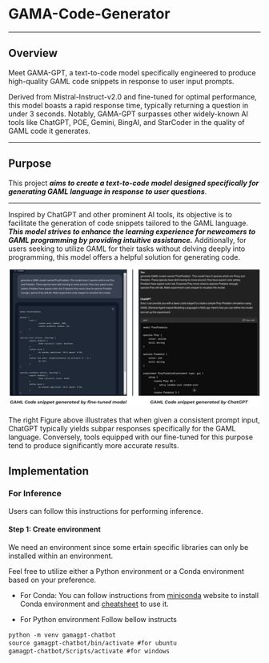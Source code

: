 # GAMA-Code-Generator
------
## Overview 
Meet GAMA-GPT, a text-to-code model specifically engineered to produce high-quality GAML code snippets in response to user input prompts. 

Derived from Mistral-Instruct-v2.0 and fine-tuned for optimal performance, this model boasts a rapid response time, typically returning a question in under 3 seconds. Notably, GAMA-GPT surpasses other widely-known AI tools like ChatGPT, POE, Gemini, BingAI, and StarCoder in the quality of GAML code it generates.

------
## Purpose
This project **_aims to create a text-to-code model designed specifically for generating GAML language in response to user questions_**. 

------
Inspired by ChatGPT and other prominent AI tools, its objective is to facilitate the generation of code snippets tailored to the GAML language. **_This model strives to enhance the learning experience for newcomers to GAML programming by providing intuitive assistance._** Additionally, for users seeking to utilize GAML for their tasks without delving deeply into programming, this model offers a helpful solution for generating code.

![](https://github.com/ACROSS-Lab/GAMA-Code-Generator/blob/main/assets/comparison-img.png)

The right Figure above illustrates that when given a consistent prompt input, ChatGPT typically yields subpar responses specifically for the GAML language. Conversely, tools equipped with our fine-tuned for this purpose tend to produce significantly more accurate results.

## Implementation

### For Inference
Users can follow this instructions for performing inference.

#### Step 1: Create environment
We need an environment since some ertain specific libraries can only be installed within an environment.

Feel free to utilize either a Python environment or a Conda environment based on your preference. 

- For Conda:
You can follow instructions from  [miniconda](https://docs.anaconda.com/free/miniconda/index.html) website to install Conda environment and [cheatsheet](https://docs.conda.io/projects/conda/en/4.6.0/_downloads/52a95608c49671267e40c689e0bc00ca/conda-cheatsheet.pdf) to use it.

- For Python environment
Follow bellow instructs
```
python -m venv gamagpt-chatbot
source gamagpt-chatbot/bin/activate #for ubuntu
gamagpt-chatbot/Scripts/activate #for windows
```

